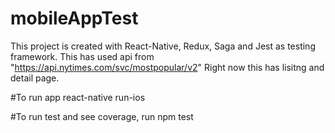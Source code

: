 # mobileAppTest
This project is created with React-Native, Redux, Saga and Jest as testing framework. This has used api from 
"https://api.nytimes.com/svc/mostpopular/v2"
Right now this has lisitng and detail page.

#To run app
react-native run-ios

#To run test and see coverage, run
npm test

